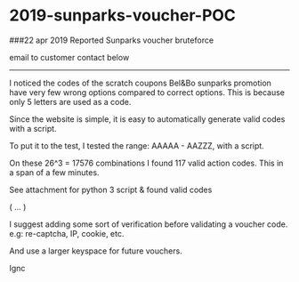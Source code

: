# 2019-sunparks-voucher-POC
###22 apr 2019 Reported Sunparks voucher bruteforce

email to customer contact below

---

I noticed the codes of the scratch coupons Bel&Bo sunparks promotion have very few wrong options compared to correct options. This is because only 5 letters are used as a code.

Since the website is simple, it is easy to automatically generate valid codes with a script.

To put it to the test, I tested the range: AAAAA - AAZZZ, with a script.

On these 26^3 = 17576 combinations I found 117 valid action codes. This in a span of a few minutes.
 
See attachment for python 3 script & found valid codes

( ... )

I suggest adding some sort of verification before validating a voucher code. e.g: re-captcha, IP, cookie, etc.

And use a larger keyspace for future vouchers.

Ignc

